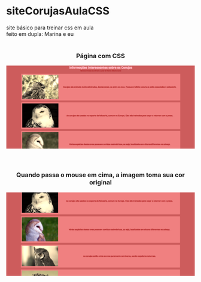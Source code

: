 # siteCorujasAulaCSS
site básico para treinar css em aula<br>
feito em dupla: Marina e eu
<br><br>

<div align="center">
  <h3>Página com CSS</h3>
  <img src="ImagensCorujas/1.png">
</div>
<br><br>
<div align="center">
  <h3>Quando passa o mouse em cima, a imagem toma sua cor original</h3>
  <img src="ImagensCorujas/2.png">
</div>
